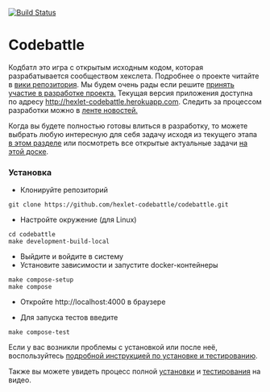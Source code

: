[![Build Status](https://travis-ci.org/hexlet-codebattle/codebattle.svg?branch=master)](https://travis-ci.org/hexlet-codebattle/codebattle)

# Codebattle
Кодбатл это игра с открытым исходным кодом, которая разрабатывается сообществом хекслета. Подробнее о проекте читайте в [вики репозитория](https://github.com/hexlet-codebattle/codebattle/wiki). Мы будем очень рады если решите [принять участие в разработке проекта.](https://github.com/hexlet-codebattle/codebattle/blob/master/CONTRIBUTING.md)
Текущая версия приложения доступна по адресу http://hexlet-codebattle.herokuapp.com.
Следить за процессом разработки можно в [ленте новостей.](https://github.com/hexlet-codebattle/codebattle/wiki/News-Feed)

Когда вы будете полностью готовы влиться в разработку, то можете выбрать любую интересную для себя задачу исходя из текущего этапа [в этом разделе](https://github.com/hexlet-codebattle/codebattle/milestones) или посмотреть все открытые актуальные задачи [на этой доске](https://github.com/hexlet-codebattle/codebattle/projects/1).

### Установка

* Клонируйте репозиторий
```
git clone https://github.com/hexlet-codebattle/codebattle.git
```
* Настройте окружение (для Linux)
```
cd codebattle
make development-build-local
```
* Выйдите и войдите в систему
* Установите зависимости и запустите docker-контейнеры
```
make compose-setup
make compose
```
* Откройте http://localhost:4000 в браузере

* Для запуска тестов введите
```
make compose-test
```

Если у вас возникли проблемы с установкой или после неё, воспользуйтесь [подробной инструкцией по установке и тестированию](https://github.com/hexlet-codebattle/codebattle/wiki/%D0%A3%D1%81%D1%82%D0%B0%D0%BD%D0%BE%D0%B2%D0%BA%D0%B0-%D0%BF%D1%80%D0%BE%D0%B5%D0%BA%D1%82%D0%B0).

Также вы можете увидеть процесс полной [установки](https://asciinema.org/a/AjgY5m7jM6DQi693c91P44Jhn) и [тестирования](https://asciinema.org/a/dkkAuaBB1ezwCmlSLUKC8Sdq0) на видео.
